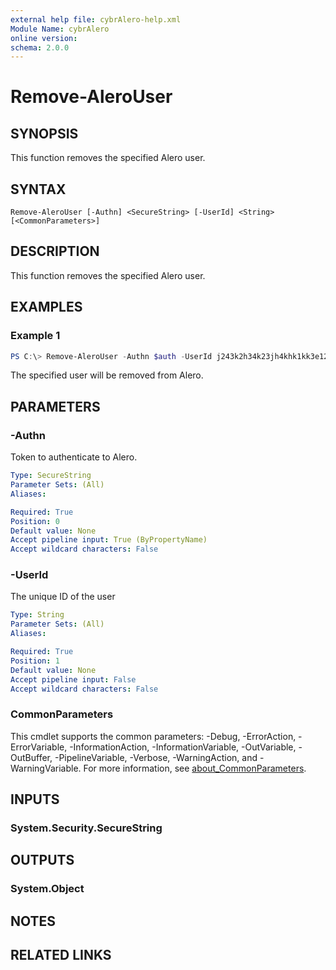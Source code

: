```yaml
---
external help file: cybrAlero-help.xml
Module Name: cybrAlero
online version:
schema: 2.0.0
---
```


# Remove-AleroUser

## SYNOPSIS
This function removes the specified Alero user.

## SYNTAX

```
Remove-AleroUser [-Authn] <SecureString> [-UserId] <String> [<CommonParameters>]
```

## DESCRIPTION
This function removes the specified Alero user.

## EXAMPLES

### Example 1
```powershell
PS C:\> Remove-AleroUser -Authn $auth -UserId j243k2h34k23jh4khk1kk3e12
```

The specified user will be removed from Alero.

## PARAMETERS

### -Authn
Token to authenticate to Alero.

```yaml
Type: SecureString
Parameter Sets: (All)
Aliases:

Required: True
Position: 0
Default value: None
Accept pipeline input: True (ByPropertyName)
Accept wildcard characters: False
```

### -UserId
The unique ID of the user

```yaml
Type: String
Parameter Sets: (All)
Aliases:

Required: True
Position: 1
Default value: None
Accept pipeline input: False
Accept wildcard characters: False
```

### CommonParameters
This cmdlet supports the common parameters: -Debug, -ErrorAction, -ErrorVariable, -InformationAction, -InformationVariable, -OutVariable, -OutBuffer, -PipelineVariable, -Verbose, -WarningAction, and -WarningVariable. For more information, see [about_CommonParameters](http://go.microsoft.com/fwlink/?LinkID=113216).

## INPUTS

### System.Security.SecureString

## OUTPUTS

### System.Object
## NOTES

## RELATED LINKS
